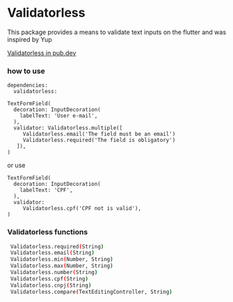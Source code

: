 # Validatorless

This package provides a means to validate text inputs on the flutter and was inspired by Yup

[Validatorless in pub.dev](https://pub.dev/packages/validatorless)

### how to use

```
dependencies:
  validatorless:
```

```
TextFormField(
  decoration: InputDecoration(
    labelText: 'User e-mail',
  ),
  validator: Validatorless.multiple([
     Validatorless.email('The field must be an email')
     Validatorless.required('The field is obligatory')
   ]),
)
```

or use
```
TextFormField(
  decoration: InputDecoration(
    labelText: 'CPF',
  ),
  validator: 
     Validatorless.cpf('CPF not is valid'),
)
```

### Validatorless functions 

```sh
 Validatorless.required(String)
 Validatorless.email(String)
 Validatorless.min(Number, String)
 Validatorless.max(Number, String)
 Validatorless.number(String) 
 Validatorless.cpf(String) 
 Validatorless.cnpj(String)
 Validatorless.compare(TextEditingController, String)
```